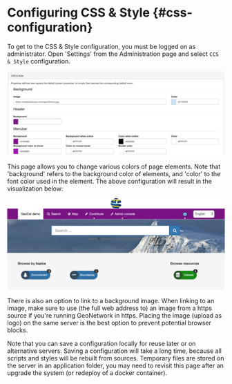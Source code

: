# Configuring CSS & Style {#css-configuration}

To get to the CSS & Style configuration, you must be logged on as administrator. Open 'Settings' from the Administration page and select ``CCS & Style`` configuration.

![](img/css-screen.png)

This page allows you to change various colors of page elements. Note that 'background' refers to the background color of elements, and 'color' to the font color used in the element. The above configuration will result in the visualization below:

![](img/css-result.png)

There is also an option to link to a background image. When linking to an image, make sure to use (the full web address to) an image from a https source if you're running GeoNetwork in https. Placing the image (upload as logo) on the same server is the best option to prevent potential browser blocks.

Note that you can save a configuration locally for reuse later or on alternative servers. Saving a configuration will take a long time, because all scripts and styles will be rebuilt from sources. Temporary files are stored on the server in an application folder, you may need to revisit this page after an upgrade the system (or redeploy of a docker container).

